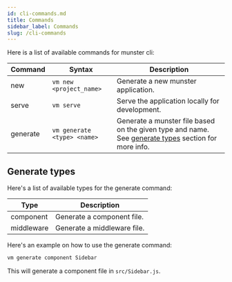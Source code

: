 ```yaml
---
id: cli-commands.md
title: Commands
sidebar_label: Commands
slug: /cli-commands
---
```


Here is a list of available commands for munster cli:

| Command | Syntax | Description |
| --- | --- | --- |
| new | `vm new <project_name>` | Generate a new munster application. |
| serve | `vm serve` | Serve the application locally for development. |
| generate| `vm generate <type> <name>` | Generate a munster file based on the given type and name. See [generate types](/docs/cli-commands#generate-types) section for more info. |

## Generate types

Here's a list of available types for the generate command:

| Type | Description |
| --- | --- |
| component | Generate a component file. |
| middleware | Generate a middleware file. |

Here's an example on how to use the generate command:

```bash
vm generate component Sidebar
```

This will generate a component file in `src/Sidebar.js`.